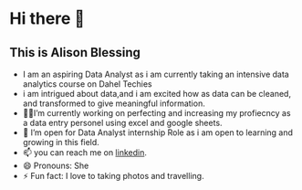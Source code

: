 # Hi there 👋
## This is Alison Blessing
- I am an aspiring Data Analyst as i am currently taking an intensive data analytics course on Dahel Techies
 - i am intrigued about data,and i am excited how as data can be cleaned, and transformed to give meaningful information.
- 🧑‍💼I’m currently working on perfecting and increasing my profiecncy as a data entry personel using excel and google sheets.
 - 🤔 I’m open for Data Analyst internship Role as i am open to learning and growing in this field.
- 📫 you can reach me on  [linkedin](www.linkedin.com/in/alisonblessingc).
- 😄 Pronouns: She
- ⚡ Fun fact: I love to taking photos and travelling.
